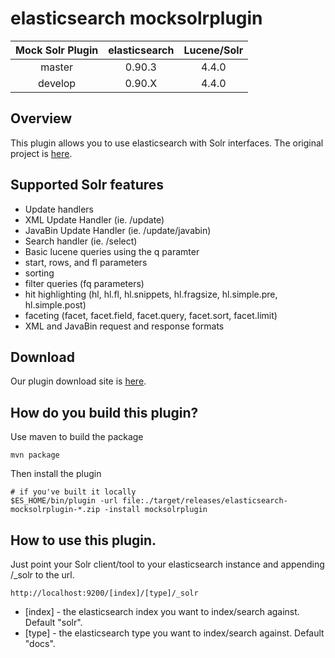 # elasticsearch mocksolrplugin

| Mock Solr Plugin | elasticsearch | Lucene/Solr |
|:----------------:|:-------------:|:-----------:|
| master           | 0.90.3        | 4.4.0       |
| develop          | 0.90.X        | 4.4.0       |

## Overview

This plugin allows you to use elasticsearch with Solr interfaces.
The original project is [here](https://github.com/mattweber/elasticsearch-mocksolrplugin).

## Supported Solr features

* Update handlers
 * XML Update Handler (ie. /update)
 * JavaBin Update Handler (ie. /update/javabin)
* Search handler (ie. /select)
 * Basic lucene queries using the q paramter
 * start, rows, and fl parameters
 * sorting
 * filter queries (fq parameters)
 * hit highlighting (hl, hl.fl, hl.snippets, hl.fragsize, hl.simple.pre, hl.simple.post)
 * faceting (facet, facet.field, facet.query, facet.sort, facet.limit)
* XML and JavaBin request and response formats

## Download

Our plugin download site is [here](http://maven.codelibs.org/org/codelibs/elasticsearch-mocksolrplugin/).

## How do you build this plugin?

Use maven to build the package

    mvn package

Then install the plugin

    # if you've built it locally
    $ES_HOME/bin/plugin -url file:./target/releases/elasticsearch-mocksolrplugin-*.zip -install mocksolrplugin

## How to use this plugin.

Just point your Solr client/tool to your elasticsearch instance and appending /_solr to the url.

    http://localhost:9200/[index]/[type]/_solr

* [index] - the elasticsearch index you want to index/search against. Default "solr".
* [type] - the elasticsearch type you want to index/search against. Default "docs".
